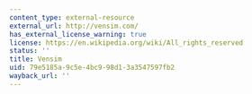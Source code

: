 ```yaml
---
content_type: external-resource
external_url: http://vensim.com/
has_external_license_warning: true
license: https://en.wikipedia.org/wiki/All_rights_reserved
status: ''
title: Vensim
uid: 79e5185a-9c5e-4bc9-98d1-3a3547597fb2
wayback_url: ''
---
```

